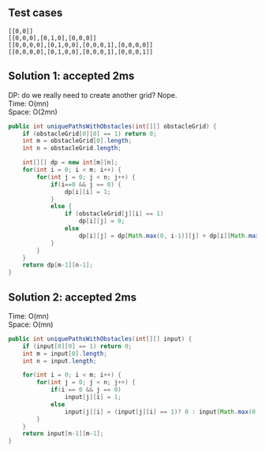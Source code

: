 ## Test cases
```
[[0,0]]
[[0,0,0],[0,1,0],[0,0,0]]
[[0,0,0,0],[0,1,0,0],[0,0,0,1],[0,0,0,0]]
[[0,0,0,0],[0,1,0,0],[0,0,0,1],[0,0,0,1]]
```

## Solution 1: accepted 2ms

DP: do we really need to create another grid? Nope.  
Time: O(mn)  
Space: O(2mn)  

```java
public int uniquePathsWithObstacles(int[][] obstacleGrid) {
    if (obstacleGrid[0][0] == 1) return 0;
    int m = obstacleGrid[0].length;
    int n = obstacleGrid.length;

    int[][] dp = new int[m][n];
    for(int i = 0; i < m; i++) {
        for(int j = 0; j < n; j++) {
            if(i==0 && j == 0) { 
                dp[i][i] = 1;
            }
            else {
                if (obstacleGrid[j][i] == 1)
                    dp[i][j] = 0;
                else 
                    dp[i][j] = dp[Math.max(0, i-1)][j] + dp[i][Math.max(0, j-1)];
            }
        }
    }
    return dp[m-1][n-1];
}
```

## Solution 2: accepted 2ms

Time: O(mn)  
Space: O(mn)   

```java
public int uniquePathsWithObstacles(int[][] input) {
    if (input[0][0] == 1) return 0;
    int m = input[0].length;
    int n = input.length;

    for(int i = 0; i < m; i++) {
        for(int j = 0; j < n; j++) {
            if(i == 0 && j == 0) 
                input[j][i] = 1;
            else
                input[j][i] = (input[j][i] == 1)? 0 : input[Math.max(0, j-1)][i] + input[j][Math.max(0, i-1)];
        }
    }
    return input[n-1][m-1];
}
```

